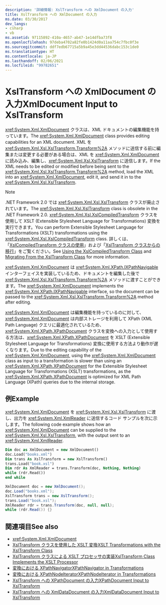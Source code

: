```yaml
---
description: '詳細情報: XslTransform への XmlDocument の入力'
title: XslTransform への XmlDocument の入力
ms.date: 03/30/2017
dev_langs:
- csharp
- vb
ms.assetid: 97115892-410a-4657-ab47-1e14dfba73f8
ms.openlocfilehash: 97deba4702a82fe0b1424d0a11aa754c7fbc0f3e
ms.sourcegitcommit: ddf7edb67715a5b9a45e3dd44536dabc153c1de0
ms.translationtype: HT
ms.contentlocale: ja-JP
ms.lasthandoff: 02/06/2021
ms.locfileid: "99782651"
---
```

# <a name="xmldocument-input-to-xsltransform"></a><span data-ttu-id="4694f-103">XslTransform への XmlDocument の入力</span><span class="sxs-lookup"><span data-stu-id="4694f-103">XmlDocument Input to XslTransform</span></span>

<span data-ttu-id="4694f-104"><xref:System.Xml.XmlDocument> クラスは、XML ドキュメントの編集機能を持っています。</span><span class="sxs-lookup"><span data-stu-id="4694f-104">The <xref:System.Xml.XmlDocument> class provides editing capabilities for an XML document.</span></span> <span data-ttu-id="4694f-105">XML を <xref:System.Xml.Xsl.XslTransform.Transform%2A> メソッドに送信する前に編集または変更する必要がある場合は、XML を <xref:System.Xml.XmlDocument> に読み込み、編集し、<xref:System.Xml.Xsl.XslTransform> に送信します。</span><span class="sxs-lookup"><span data-stu-id="4694f-105">If the XML needs to be edited or modified before being sent to the <xref:System.Xml.Xsl.XslTransform.Transform%2A> method, load the XML into an <xref:System.Xml.XmlDocument>, edit it, and send it in to the <xref:System.Xml.Xsl.XslTransform>.</span></span>  
  
> [!NOTE]
> <span data-ttu-id="4694f-106">.NET Framework 2.0 では <xref:System.Xml.Xsl.XslTransform> クラスが廃止されています。</span><span class="sxs-lookup"><span data-stu-id="4694f-106">The <xref:System.Xml.Xsl.XslTransform> class is obsolete in the .NET Framework 2.0.</span></span> <span data-ttu-id="4694f-107"><xref:System.Xml.Xsl.XslCompiledTransform> クラスを使用して XSLT (Extensible Stylesheet Language for Transformations) 変換を実行できます。</span><span class="sxs-lookup"><span data-stu-id="4694f-107">You can perform Extensible Stylesheet Language for Transformations (XSLT) transformations using the <xref:System.Xml.Xsl.XslCompiledTransform> class.</span></span> <span data-ttu-id="4694f-108">詳しくは、「[XslCompiledTransform クラスの使用](using-the-xslcompiledtransform-class.md)」および「[XslTransform クラスからの移行](migrating-from-the-xsltransform-class.md)」をご覧ください。</span><span class="sxs-lookup"><span data-stu-id="4694f-108">See [Using the XslCompiledTransform Class](using-the-xslcompiledtransform-class.md) and [Migrating From the XslTransform Class](migrating-from-the-xsltransform-class.md) for more information.</span></span>  
  
 <span data-ttu-id="4694f-109"><xref:System.Xml.XmlDocument> は <xref:System.Xml.XPath.IXPathNavigable> インターフェイスを実装しているため、ドキュメントを編集した後で <xref:System.Xml.Xsl.XslTransform.Transform%2A> メソッドに渡すことができます。</span><span class="sxs-lookup"><span data-stu-id="4694f-109">The <xref:System.Xml.XmlDocument> implements the <xref:System.Xml.XPath.IXPathNavigable> interface, so the document can be passed to the <xref:System.Xml.Xsl.XslTransform.Transform%2A> method after editing.</span></span>  
  
 <span data-ttu-id="4694f-110"><xref:System.Xml.XmlDocument> は編集機能を持っているのに対して、<xref:System.Xml.XmlDocument> は内部ストレージを利用して XPath (XML Path Language) クエリに最適化されているため、<xref:System.Xml.XPath.XPathDocument> クラスを変換への入力として使用する方法は、<xref:System.Xml.XPath.XPathDocument> を XSLT (Extensible Stylesheet Language for Transformations) 変換に使用する方法より動作が遅くなります。</span><span class="sxs-lookup"><span data-stu-id="4694f-110">Due to the editing capability of the <xref:System.Xml.XmlDocument>, using the <xref:System.Xml.XmlDocument> class as input to a transformation is slower than using an <xref:System.Xml.XPath.XPathDocument> for the Extensible Stylesheet Language for Transformations (XSLT) transformations, as the <xref:System.Xml.XPath.XPathDocument> is optimized for XML Path Language (XPath) queries due to the internal storage.</span></span>  
  
## <a name="example"></a><span data-ttu-id="4694f-111">例</span><span class="sxs-lookup"><span data-stu-id="4694f-111">Example</span></span>  

 <span data-ttu-id="4694f-112"><xref:System.Xml.XmlDocument> を <xref:System.Xml.Xsl.XslTransform> に渡し、出力を <xref:System.Xml.XmlReader> に送信するコード サンプルを次に示します。</span><span class="sxs-lookup"><span data-stu-id="4694f-112">The following code example shows how an <xref:System.Xml.XmlDocument> can be supplied to the <xref:System.Xml.Xsl.XslTransform>, with the output sent to an <xref:System.Xml.XmlReader>.</span></span>  
  
```vb  
Dim doc as XmlDocument = new XmlDocument()  
doc.Load("books.xml")  
Dim trans As XslTransform = new XslTransform()  
trans.Load("book.xsl")  
Dim rdr As XmlReader = trans.Transform(doc, Nothing, Nothing)  
while (rdr.Read())  
end while  
```  
  
```csharp  
XmlDocument doc = new XmlDocument();  
doc.Load("books.xml");  
XslTransform trans = new XslTransform();  
trans.Load("book.xsl");  
XmlReader rdr = trans.Transform(doc, null, null);  
while (rdr.Read()) {}  
```  
  
## <a name="see-also"></a><span data-ttu-id="4694f-113">関連項目</span><span class="sxs-lookup"><span data-stu-id="4694f-113">See also</span></span>

- <xref:System.Xml.XmlDocument>
- [<span data-ttu-id="4694f-114">XslTransform クラスを使用した XSLT 変換</span><span class="sxs-lookup"><span data-stu-id="4694f-114">XSLT Transformations with the XslTransform Class</span></span>](xslt-transformations-with-the-xsltransform-class.md)
- [<span data-ttu-id="4694f-115">XslTransform クラスによる XSLT プロセッサの実装</span><span class="sxs-lookup"><span data-stu-id="4694f-115">XslTransform Class Implements the XSLT Processor</span></span>](xsltransform-class-implements-the-xslt-processor.md)
- [<span data-ttu-id="4694f-116">変換における XPathNavigator</span><span class="sxs-lookup"><span data-stu-id="4694f-116">XPathNavigator in Transformations</span></span>](xpathnavigator-in-transformations.md)
- [<span data-ttu-id="4694f-117">変換における XPathNodeIterator</span><span class="sxs-lookup"><span data-stu-id="4694f-117">XPathNodeIterator in Transformations</span></span>](xpathnodeiterator-in-transformations.md)
- [<span data-ttu-id="4694f-118">XslTransform への XPathDocument の入力</span><span class="sxs-lookup"><span data-stu-id="4694f-118">XPathDocument Input to XslTransform</span></span>](xpathdocument-input-to-xsltransform.md)
- [<span data-ttu-id="4694f-119">XslTransform への XmlDataDocument の入力</span><span class="sxs-lookup"><span data-stu-id="4694f-119">XmlDataDocument Input to XslTransform</span></span>](xmldatadocument-input-to-xsltransform.md)
